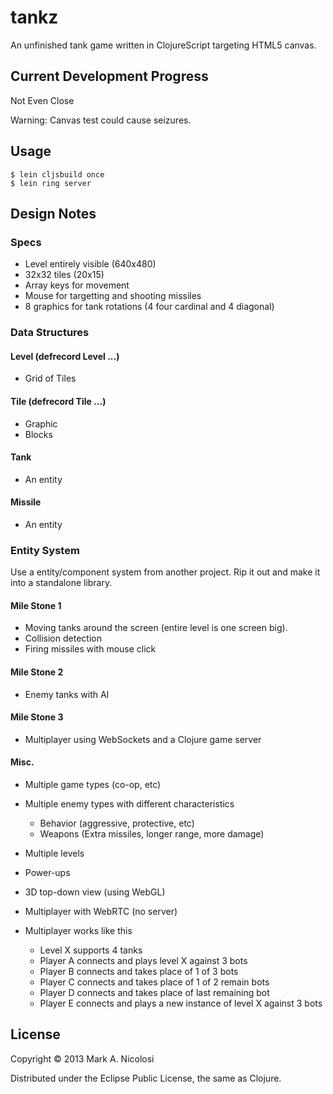 # tankz

An unfinished tank game written in ClojureScript targeting HTML5 canvas.

## Current Development Progress

Not Even Close

Warning: Canvas test could cause seizures.

## Usage

``` console
$ lein cljsbuild once
$ lein ring server
```

## Design Notes

### Specs

* Level entirely visible (640x480)
* 32x32 tiles (20x15)
* Array keys for movement
* Mouse for targetting and shooting missiles
* 8 graphics for tank rotations (4 four cardinal and 4 diagonal)

### Data Structures

#### Level (defrecord Level ...)
- Grid of Tiles

#### Tile (defrecord Tile ...)
- Graphic
- Blocks

#### Tank
- An entity

#### Missile
- An entity

### Entity System

Use a entity/component system from another project. Rip it out and make it into
a standalone library.

#### Mile Stone 1
* Moving tanks around the screen (entire level is one screen big).
* Collision detection
* Firing missiles with mouse click

#### Mile Stone 2
* Enemy tanks with AI

#### Mile Stone 3
* Multiplayer using WebSockets and a Clojure game server

#### Misc.
* Multiple game types (co-op, etc)
* Multiple enemy types with different characteristics
  - Behavior (aggressive, protective, etc)
  - Weapons (Extra missiles, longer range, more damage)
* Multiple levels
* Power-ups
* 3D top-down view (using WebGL)
* Multiplayer with WebRTC (no server)

* Multiplayer works like this
  - Level X supports 4 tanks
  - Player A connects and plays level X against 3 bots
  - Player B connects and takes place of 1 of 3 bots
  - Player C connects and takes place of 1 of 2 remain bots
  - Player D connects and takes place of last remaining bot
  - Player E connects and plays a new instance of level X against 3 bots

## License

Copyright © 2013 Mark A. Nicolosi

Distributed under the Eclipse Public License, the same as Clojure.
